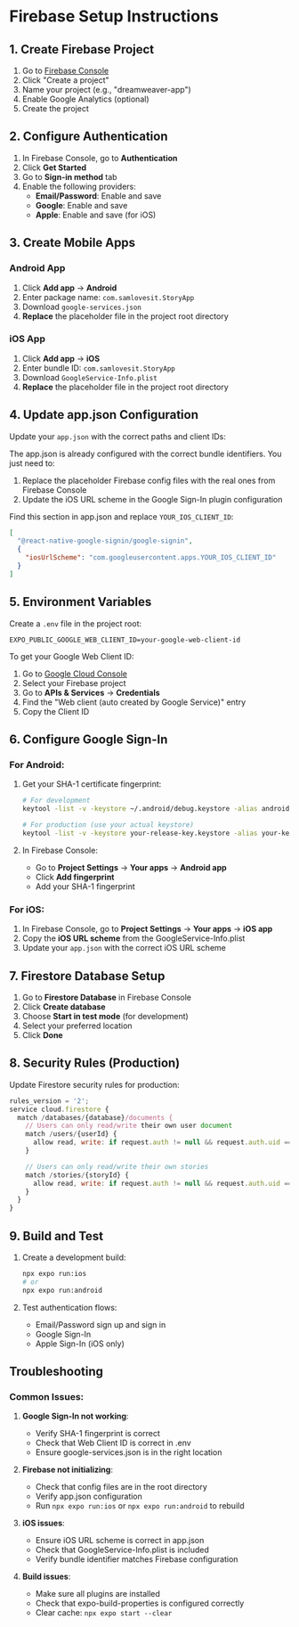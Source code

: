 # Firebase Setup Instructions

## 1. Create Firebase Project

1. Go to [Firebase Console](https://console.firebase.google.com/)
2. Click "Create a project"
3. Name your project (e.g., "dreamweaver-app")
4. Enable Google Analytics (optional)
5. Create the project

## 2. Configure Authentication

1. In Firebase Console, go to **Authentication**
2. Click **Get Started**
3. Go to **Sign-in method** tab
4. Enable the following providers:
   - **Email/Password**: Enable and save
   - **Google**: Enable and save
   - **Apple**: Enable and save (for iOS)

## 3. Create Mobile Apps

### Android App

1. Click **Add app** → **Android**
2. Enter package name: `com.samlovesit.StoryApp`
3. Download `google-services.json`
4. **Replace** the placeholder file in the project root directory

### iOS App

1. Click **Add app** → **iOS**
2. Enter bundle ID: `com.samlovesit.StoryApp`
3. Download `GoogleService-Info.plist`
4. **Replace** the placeholder file in the project root directory

## 4. Update app.json Configuration

Update your `app.json` with the correct paths and client IDs:

The app.json is already configured with the correct bundle identifiers. You just need to:

1. Replace the placeholder Firebase config files with the real ones from Firebase Console
2. Update the iOS URL scheme in the Google Sign-In plugin configuration

Find this section in app.json and replace `YOUR_IOS_CLIENT_ID`:

```json
[
  "@react-native-google-signin/google-signin",
  {
    "iosUrlScheme": "com.googleusercontent.apps.YOUR_IOS_CLIENT_ID"
  }
]
```

## 5. Environment Variables

Create a `.env` file in the project root:

```
EXPO_PUBLIC_GOOGLE_WEB_CLIENT_ID=your-google-web-client-id
```

To get your Google Web Client ID:

1. Go to [Google Cloud Console](https://console.cloud.google.com/)
2. Select your Firebase project
3. Go to **APIs & Services** → **Credentials**
4. Find the "Web client (auto created by Google Service)" entry
5. Copy the Client ID

## 6. Configure Google Sign-In

### For Android:

1. Get your SHA-1 certificate fingerprint:

   ```bash
   # For development
   keytool -list -v -keystore ~/.android/debug.keystore -alias androiddebugkey -storepass android -keypass android

   # For production (use your actual keystore)
   keytool -list -v -keystore your-release-key.keystore -alias your-key-alias
   ```

2. In Firebase Console:
   - Go to **Project Settings** → **Your apps** → **Android app**
   - Click **Add fingerprint**
   - Add your SHA-1 fingerprint

### For iOS:

1. In Firebase Console, go to **Project Settings** → **Your apps** → **iOS app**
2. Copy the **iOS URL scheme** from the GoogleService-Info.plist
3. Update your `app.json` with the correct iOS URL scheme

## 7. Firestore Database Setup

1. Go to **Firestore Database** in Firebase Console
2. Click **Create database**
3. Choose **Start in test mode** (for development)
4. Select your preferred location
5. Click **Done**

## 8. Security Rules (Production)

Update Firestore security rules for production:

```javascript
rules_version = '2';
service cloud.firestore {
  match /databases/{database}/documents {
    // Users can only read/write their own user document
    match /users/{userId} {
      allow read, write: if request.auth != null && request.auth.uid == userId;
    }

    // Users can only read/write their own stories
    match /stories/{storyId} {
      allow read, write: if request.auth != null && request.auth.uid == resource.data.userId;
    }
  }
}
```

## 9. Build and Test

1. Create a development build:

   ```bash
   npx expo run:ios
   # or
   npx expo run:android
   ```

2. Test authentication flows:
   - Email/Password sign up and sign in
   - Google Sign-In
   - Apple Sign-In (iOS only)

## Troubleshooting

### Common Issues:

1. **Google Sign-In not working**:
   - Verify SHA-1 fingerprint is correct
   - Check that Web Client ID is correct in .env
   - Ensure google-services.json is in the right location

2. **Firebase not initializing**:
   - Check that config files are in the root directory
   - Verify app.json configuration
   - Run `npx expo run:ios` or `npx expo run:android` to rebuild

3. **iOS issues**:
   - Ensure iOS URL scheme is correct in app.json
   - Check that GoogleService-Info.plist is included
   - Verify bundle identifier matches Firebase configuration

4. **Build issues**:
   - Make sure all plugins are installed
   - Check that expo-build-properties is configured correctly
   - Clear cache: `npx expo start --clear`
